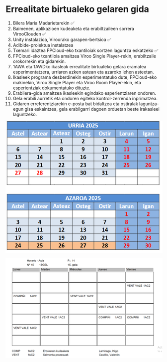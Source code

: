 # Errealitate birtualeko gelaren gida

1. Bilera Maria Madarietarekin :white_check_mark:
2. Baimenen, aplikazioen kudeaketa eta erabiltzaileen sorrera VirooClouden :white_check_mark:
3. Unity instalazioa, Viroorako garapen-bertsioa :white_check_mark:
4. Adibide-proiektua instalatzea
5. Txemari idaztea FPCloud-eko txantiloiak sortzen laguntza eskatzeko :white_check_mark:
6. FPCloud-eko txantiloia amaitzea Viroo Single Player-rekin, erabiltzaile orokorrekin eta gidarekin.
7. 1AWA eta 1AWDko ikasleak errealitate birtualeko gelara eramatea esperimentatzera, urriaren azken astean eta azaroko lehen asteetan.
8. Ikasleek programa desberdinekin esperimentatuko dute, FPCloud-eko makinekin, Viroo Single Player eta Viroo Room Player-ekin, eta esperientziak dokumentatuko dituzte.
9. Erabilera-gida amaitzea ikasleekin egindako esperientziaren ondoren.
10. Gela erabili aurretik eta ondoren egiteko kontrol-zerrenda inprimatzea.
11. Gidaren erreferentziarekin e-posta bat bidaltzea eta ostiralak laguntza-egun gisa eskaintzea, gela erabilgarri dagoen orduetan beste irakasleei laguntzeko.

![alt text](image.png)

![alt text](image-1.png)